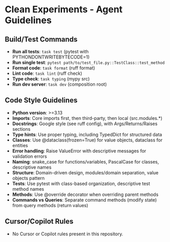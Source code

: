 # Clean Experiments - Agent Guidelines

## Build/Test Commands
- **Run all tests**: `task test` (pytest with PYTHONDONTWRITEBYTECODE=1)
- **Run single test**: `pytest path/to/test_file.py::TestClass::test_method`
- **Format code**: `task format` (ruff format)
- **Lint code**: `task lint` (ruff check)
- **Type check**: `task typing` (mypy src)
- **Run dev server**: `task dev` (composition root)

## Code Style Guidelines
- **Python version**: >=3.13
- **Imports**: Core imports first, then third-party, then local (src.modules.*)
- **Docstrings**: Google style (see ruff config), with Args/Returns/Raises sections
- **Type hints**: Use proper typing, including TypedDict for structured data
- **Classes**: Use @dataclass(frozen=True) for value objects, dataclass for entities
- **Error handling**: Raise ValueError with descriptive messages for validation errors
- **Naming**: snake_case for functions/variables, PascalCase for classes, descriptive names
- **Structure**: Domain-driven design, modules/domain separation, value objects pattern
- **Tests**: Use pytest with class-based organization, descriptive test method names
- **Methods**: Use @override decorator when overriding parent methods
- **Commands vs Queries**: Separate command methods (modify state) from query methods (return values)

## Cursor/Copilot Rules
- No Cursor or Copilot rules present in this repository.
